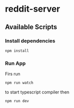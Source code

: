 # reddit-server

## Available Scripts

### Install dependencies

```bash
npm install
```

### Run App

Firs run

```bash
npm run watch
```

to start typescript compiler then

```bash
npm run dev
```
